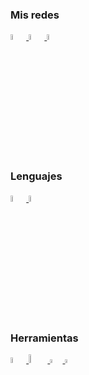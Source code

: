 ### Mis redes
<tabla>
    <tr>
        <td ancho="100%">
            <a href="https://www.instagram.com/agus_damore/">
                <img src="https://upload.wikimedia.org/wikipedia/commons/e/e7/Instagram_logo_2016.svg" width="5%">
            </a>
        </td>
        <td ancho="100%">
            <a href="https://twitter.com/damore_agustin">
                <img src="https://upload.wikimedia.org/wikipedia/commons/thumb/4/4f/Twitter-logo.svg/1200px-Twitter-logo.svg.png" width="5%">
            </a>
        </td>
        <td ancho="100%">
            <a href="https://www.linkedin.com/in/agustindamore/">
                <img src="https://play-lh.googleusercontent.com/kMofEFLjobZy_bCuaiDogzBcUT-dz3BBbOrIEjJ-hqOabjK8ieuevGe6wlTD15QzOqw" width="5%">
            </a>
        </td>
    </tr>
</tabla>

### Lenguajes

<tabla>
    <tr>
        <td ancho="100%">
            <a href="https://github.com/AgustinDAmore">
                <img src="https://upload.wikimedia.org/wikipedia/commons/thumb/c/c3/Python-logo-notext.svg/768px-Python-logo-notext.svg.png" width="5%">
            </a>
        </td>
        <td ancho="100%">
            <a href="https://github.com/AgustinDAmore">
                <img src="https://upload.wikimedia.org/wikipedia/commons/1/18/ISO_C%2B%2B_Logo.svg" width="5%">
            </a>
        </td>
    </tr>
</tabla>

### Herramientas
<tabla>
    <tr>
        <td ancho="100%">
            <a href="https://github.com/AgustinDAmore">
                <img src="https://upload.wikimedia.org/wikipedia/commons/thumb/3/35/Tux.svg/1200px-Tux.svg.png" width="5%">
            </a>
        </td>
        <td ancho="100%">
            <a href="https://github.com/AgustinDAmore">
                <img src="https://upload.wikimedia.org/wikipedia/commons/thumb/8/87/Arduino_Logo.svg/1280px-Arduino_Logo.svg.png" width="6%">
            </a>
        </td>
        <td ancho="100%">
            <a href="https://github.com/AgustinDAmore">
                <img src="https://upload.wikimedia.org/wikipedia/commons/5/53/OpenCV_Logo_with_text.png" width="4%">
            </a>
        </td>
        <td ancho="150%">
            <a href="https://github.com/AgustinDAmore">
                <img src="https://git-scm.com/images/logos/downloads/Git-Icon-1788C.png" width="4%">
            </a>
        </td>
    </tr>
</tabla>
